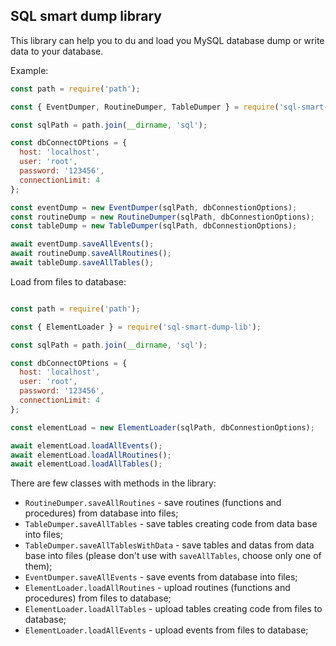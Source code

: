 ## SQL smart dump library

This library can help you to du and load you MySQL database dump or write data to your database.

Example:

```js
const path = require('path');

const { EventDumper, RoutineDumper, TableDumper } = require('sql-smart-dump-lib');

const sqlPath = path.join(__dirname, 'sql');

const dbConnectOPtions = {
  host: 'localhost',
  user: 'root',
  password: '123456',
  connectionLimit: 4
};

const eventDump = new EventDumper(sqlPath, dbConnestionOptions);
const routineDump = new RoutineDumper(sqlPath, dbConnestionOptions);
const tableDump = new TableDumper(sqlPath, dbConnestionOptions);

await eventDump.saveAllEvents();
await routineDump.saveAllRoutines();
await tableDump.saveAllTables();
```

Load from files to database:

```js

const path = require('path');

const { ElementLoader } = require('sql-smart-dump-lib');

const sqlPath = path.join(__dirname, 'sql');

const dbConnectOPtions = {
  host: 'localhost',
  user: 'root',
  password: '123456',
  connectionLimit: 4
};

const elementLoad = new ElementLoader(sqlPath, dbConnestionOptions);

await elementLoad.loadAllEvents();
await elementLoad.loadAllRoutines();
await elementLoad.loadAllTables();

```

There are few classes with methods in the library:

- `RoutineDumper.saveAllRoutines` - save routines (functions and procedures) from database into files;
- `TableDumper.saveAllTables` - save tables creating code from data base into files;
- `TableDumper.saveAllTablesWithData` - save tables and datas from data base into files (please don't use with `saveAllTables`, choose only one of them);
- `EventDumper.saveAllEvents` - save events from database into files;
- `ElementLoader.loadAllRoutines` - upload routines (functions and procedures) from files to database;
- `ElementLoader.loadAllTables` - upload tables creating code from files to database;
- `ElementLoader.loadAllEvents` - upload events from files to database;


